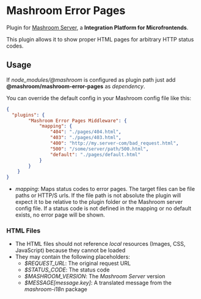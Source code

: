 
# Mashroom Error Pages

Plugin for [Mashroom Server](https://www.mashroom-server.com), a **Integration Platform for Microfrontends**.

This plugin allows it to show proper HTML pages for arbitrary HTTP status codes.

## Usage

If *node_modules/@mashroom* is configured as plugin path just add **@mashroom/mashroom-error-pages** as *dependency*.

You can override the default config in your Mashroom config file like this:

```json
{
  "plugins": {
        "Mashroom Error Pages Middleware": {
            "mapping": {
                "404": "./pages/404.html",
                "403": "./pages/403.html",
                "400": "http://my.server-com/bad_request.html",
                "500": "/some/server/path/500.html",
                "default": "./pages/default.html"
            }
        }
    }
}
```

 * _mapping_: Maps status codes to error pages. The target files can be file paths or HTTP/S urls.
   If the file path is not absolute the plugin will expect it to be relative to the plugin folder or the Mashroom server config file.
   If a status code is not defined in the mapping or no default exists, no error page will be shown.

### HTML Files

 * The HTML files should not reference _local_ resources (Images, CSS, JavaScript) because they cannot be loaded
 * They may contain the following placeholders:
     * _$REQUEST_URL_: The original request URL
     * _$STATUS_CODE_: The status code
     * _$MASHROOM_VERSION_: The _Mashroom Server_ version
     * _$MESSAGE\[message.key\]_: A translated message from the _mashroom-i18n_ package
